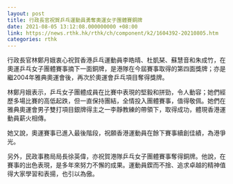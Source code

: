 ```yaml
---
layout: post
title: 行政長官祝賀乒乓運動員勇奪奧運女子團體賽銅牌
date: 2021-08-05 13:12:08.000000000 +08:00
link: https://news.rthk.hk/rthk/ch/component/k2/1604392-20210805.htm
categories: rthk
---
```


行政長官林鄭月娥衷心祝賀香港乒乓運動員李皓晴、杜凱琹、蘇慧音和朱成竹，在奧運乒乓女子團體賽事摘下一面銅牌，是港隊在今屆賽事取得的第四面獎牌；亦是繼2004年雅典奧運會後，再次於奧運會乒乓項目奪得獎牌。

林鄭月娥表示，乒乓女子團體成員在比賽中表現的堅毅和拼勁，令人動容；她們經歷多場比賽的高低起跌，但一直保持團結，全情投入團體賽事，值得敬佩。她們在雅典奧運會男子雙打項目銀牌得主之一李靜教練的帶領下，取得成功，體現香港運動員薪火相傳。

她又說，奧運賽事已進入最後階段，祝願香港運動員在餘下賽事續創佳績，為港爭光。

另外，民政事務局局長徐英偉，亦祝賀港隊乒乓女子團體賽事奪得銅牌。他說，在賽事的出色表現，是多年來努力不懈的成果。運動員鍥而不捨、追求卓越的精神值得大家學習和表揚，也引以為傲。
